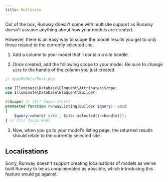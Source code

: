 ```yaml
---
title: Multisite
---
```


Out of the box, Runway doesn't come with multisite support as Runway doesn't assume anything about how your models are created.

However, there is an easy way to scope the model results you get to only those related to the currently selected site.

1. Add a column to your model that'll contain a site handle.

2. Once created, add the following scope to your model. Be sure to change `site` to the handle of the column you just created.

```php
// app/Models/Post.php

use Illuminate\Database\Eloquent\Attributes\Scope;
use Illuminate\Database\Eloquent\Builder;

#[Scope] // [tl! focus:start]
protected function runwayListing(Builder $query): void
{
    $query->where('site', Site::selected()->handle());
} // [tl! focus:end]
```

3. Now, when you go to your model's listing page, the returned results should relate to the currently selected site.

## Localisations

Sorry, Runway doesn't support creating localisations of models as we've built Runway to be as unopinionated as possible, which introducing this feature would go against.
